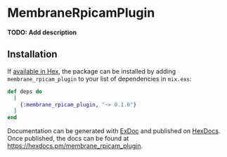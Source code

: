 # MembraneRpicamPlugin

**TODO: Add description**

## Installation

If [available in Hex](https://hex.pm/docs/publish), the package can be installed
by adding `membrane_rpicam_plugin` to your list of dependencies in `mix.exs`:

```elixir
def deps do
  [
    {:membrane_rpicam_plugin, "~> 0.1.0"}
  ]
end
```

Documentation can be generated with [ExDoc](https://github.com/elixir-lang/ex_doc)
and published on [HexDocs](https://hexdocs.pm). Once published, the docs can
be found at <https://hexdocs.pm/membrane_rpicam_plugin>.

